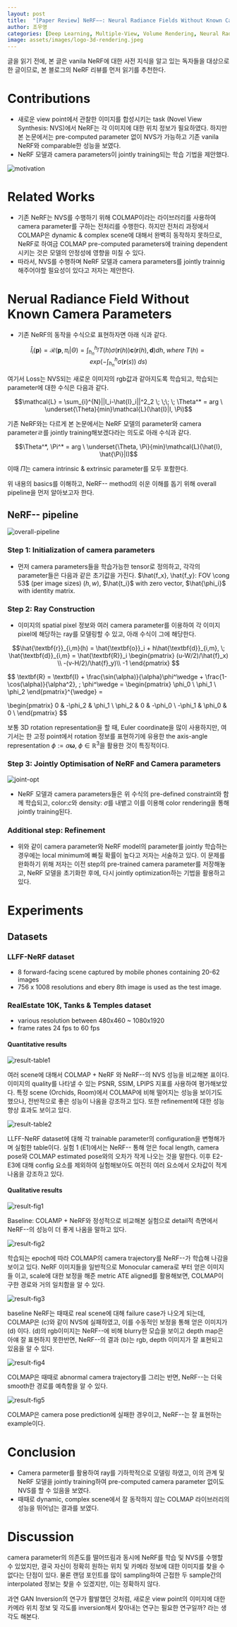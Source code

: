 ```yaml
---
layout: post
title:  "[Paper Review] NeRF−−: Neural Radiance Fields Without Known Camera Parameters"
author: 조우영
categories: [Deep Learning, Multiple-View, Volume Rendering, Neural Radiance Fields, Camera parameters]
image: assets/images/logo-3d-rendering.jpeg
---
```


글을 읽기 전에, 본 글은 vanila NeRF에 대한 사전 지식을 알고 있는 독자들을 대상으로한 글이므로, 본 블로그의 NeRF 리뷰를 먼저 읽기를 추천한다.

# Contributions
- 새로운 view point에서 관찰한 이미지를 합성시키는 task (Novel View Synthesis: NVS)에서 NeRF는 각 이미지에 대한 위치 정보가 필요하였다. 하지만 본 논문에서는 pre-computed parameter 없이 NVS가 가능하고 기존 vanila NeRF와 comparable한 성능을 보였다.  
- NeRF 모델과 camera parameters이 jointly training되는 학습 기법을 제안했다.

![motivation](/assets/posts/3d-rendering/nerf--/motivation.png)

# Related Works

- 기존 NeRF는 NVS를 수행하기 위해 COLMAP이라는 라이브러리를 사용하여 camera parameter를 구하는 전처리를 수행한다. 하지만 전처리 과정에서 COLMAP은 dynamic & complex scene에 대해서 완벽히 동작하지 못하므로, NeRF로 하여금 COLMAP pre-computed parameters에 training dependent 시키는 것은 모델의 안정성에 영향을 미칠 수 있다.
- 따라서, NVS를 수행하며 NeRF 모델과 camera parameters를 jointly trainnig해주어야할 필요성이 있다고 저자는 제안한다.  

# Nerual Radiance Field Without Known Camera Parameters

- 기존 NeRF의 동작을 수식으로 표현하자면 아래 식과 같다.

$$ \hat{I}_i(\textbf{p}) = \mathcal{R}(\textbf{p}, \pi_i|\Theta) = \int_{h_n}^{h_f}T(h)\sigma(\textbf{r}(h))\textbf{c}(\textbf{r}(h), \textbf{d})dh, \; where \ T(h)= exp(-\int_{h_n}^{h}\sigma(\textbf{r}(s)) \ ds) $$

여기서 Loss는 NVS되는 새로운 이미지의 rgb값과 같아지도록 학습되고, 학습되는 parameter에 대한 수식은 다음과 같다.

$$\mathcal{L} = \sum_{i}^{N}||I_i-\hat{I}_i||^2_2 \; \;\;  \; \Theta^* = arg \ \underset{\Theta}{min}\mathcal{L}(\hat{I}|I, \Pi)$$

기존 NeRF와는 다르게 본 논문에서는 NeRF 모델의 parameter와 camera parameterㄹ를 jointly training해보겠다라는 의도로 아래 수식과 같다.

$$\Theta^*, \Pi^* = arg \ \underset{\Theta, \Pi}{min}\mathcal{L}(\hat{I}, \hat{\Pi}|I)$$

이때 $\Pi$는 camera intrinsic & extrinsic parameter를 모두 포함한다.

위 내용의 basics를 이해하고, NeRF-- method의 쉬운 이해를 돕기 위해 overall pipeline을 먼저 알아보고자 한다.

## NeRF-- pipeline

![overall-pipeline](/assets/posts/3d-rendering/nerf--/overall-pipeline.png)

### Step 1: Initialization of camera parameters

- 먼저 camera parameters들을 학습가능한 tensor로 정의하고, 각각의 parameter들은 다음과 같은 초기값을 가진다. $\hat{f_x}, \hat{f_y}: FOV \cong 53$ (per image sizes) $(h, w)$, $\hat{t_i}$ with zero vector, $\hat{\phi_i}$ with identity matrix.

### Step 2: Ray Construction
- 이미지의 spatial pixel 정보와 여러 camera parameter를 이용하여 각 이미지 pixel에 해당하는 ray를 모델링할 수 있고, 아래 수식이 그에 해당한다.

$$\hat{\textbf{r}}_{i,m}(h) = \hat{\textbf{o}}_i + h\hat{\textbf{d}}_{i,m}, \; \hat{\textbf{d}}_{i,m} = \hat{\textbf{R}}_i
\begin{pmatrix}
(u-W/2)/\hat{f}_x) \\
-(v-H/2)/\hat{f}_y)\\
-1
\end{pmatrix}
$$

$$
\textbf{R} = \textbf{I} + \frac{\sin(\alpha)}{\alpha}\phi^\wedge  + \frac{1-\cos(\alpha)}{\alpha^2}, \; \phi^\wedge = \begin{pmatrix}
\phi_0 \\
\phi_1 \\
\phi_2
\end{pmatrix}^{\wedge} =

\begin{pmatrix}
0 & -\phi_2 & \phi_1 \\
\phi_2 & 0 & -\phi_0 \\
-\phi_1 & \phi_0 & 0 \\
\end{pmatrix}
$$

보통 3D rotation representation을 할 때, Euler coordinate을 많이 사용하지만, 여기서는 한 고정 point에서 rotation 정보를 표현하기에 유용한 the axis-angle representation $\phi := \alpha \mathbf{\omega}, \; \phi \in \mathbb{R}^3$을 활용한 것이 특징적이다.

### Step 3: Jointly Optimisation of NeRF and Camera parameters

![joint-opt](/assets/posts/3d-rendering/nerf--/joint-opt.png)

- NeRF 모델과 camera parameters들은 위 수식의 pre-defined constraint와 함께 학습되고, color:$c$와 density: $\sigma$를 내뱉고 이를 이용해 color rendering을 통해 jointly training된다.  

### Additional step: Refinement

- 위와 같이 camera parameter와 NeRF model의 parameter를 jointly 학습하는 경우에는 local minimum에 빠질 확률이 높다고 저자는 서술하고 있다. 이 문제를 완화하기 위해 저자는 이전 step의 pre-trained camera parameter를 저장해놓고, NeRF 모델을 초기화한 후에, 다시 jointly optimization하는 기법을 활용하고 있다.


# Experiments

## Datasets

### LLFF-NeRF dataset

- 8 forward-facing scene captured by mobile phones containing 20-62 images
- 756 x 1008 resolutions and ebery 8th image is used as the test image.

### RealEstate 10K, Tanks & Temples dataset

- various resolution between 480x460 ~ 1080x1920
- frame rates 24 fps to 60 fps


#### Quantitative results

![result-table1](/assets/posts/3d-rendering/nerf--/result-table1.png)

여러 scene에 대해서 COLMAP + NeRF 와 NeRF--의 NVS 성능을 비교해본 표이다. 이미지의 quality를 나타낼 수 있는 PSNR, SSIM, LPIPS 지표를 사용하여 평가해보았다. 특정 scene (Orchids, Room)에서 COLMAP에 비해 떨어지는 성능을 보이기도 했으나, 전반적으로 좋은 성능이 나옴을 강조하고 있다. 또한 refinement에 대한 성능 향상 효과도 보이고 있다.

![result-table2](/assets/posts/3d-rendering/nerf--/result-table2.png)

LLFF-NeRF dataset에 대해 각 trainable parameter의 configuration을 변형해가며 실험한 table이다. 실험 1 (E1)에서는 NeRF-- 통해 얻은 focal length, camera pose와 COLMAP estimated pose와의 오차가 작게 나오는 것을 말한다. 이후 E2-E3에 대해 config 요소를 제외하여 실험해보아도 여전히 여러 요소에서 오차값이 적게 나옴을 강조하고 있다.

#### Qualitative results

![result-fig1](/assets/posts/3d-rendering/nerf--/result-fig1.png)

Baseline: COLAMP + NeRF와 정성적으로 비교해본 실험으로 detail적 측면에서 NeRF--의 성능이 더 좋게 나옴을 말하고 있다.

![result-fig2](/assets/posts/3d-rendering/nerf--/result-fig2.png)

학습되는 epoch에 따라 COLMAP의 camera trajectory를 NeRF--가 학습해 나감을 보이고 있다. NeRF 이미지들을 일반적으로 Monocular camera로 부터 얻은 이미지들 이고, scale에 대한 보정을 해준 metric ATE aligned를 활용해보면, COLMAP이 구한 경로와 거의 일치함을 알 수 있다.

![result-fig3](/assets/posts/3d-rendering/nerf--/result-fig3.png)

baseline NeRF는 때때로 real scene에 대해 failure case가 나오게 되는데, COLMAP은 (c)와 같이 NVS에 실패하였고, 이를 수동적인 보정을 통해 얻은 이미지가 (d)
이다. (d)의 rgb이미지는 NeRF--에 비해 blurry한 모습을 보이고 depth map은 아얘 잘 표현하지 못한반면, NeRF--의 결과 (b)는 rgb, depth 이미지가 잘 표현되고 있음을 알 수 있다.

![result-fig4](/assets/posts/3d-rendering/nerf--/result-fig4.png)

COLMAP은 때때로 abnormal camera trajectory를 그리는 반면, NeRF--는 더욱 smooth한 경로를 예측함을 알 수 있다.  

![result-fig5](/assets/posts/3d-rendering/nerf--/result-fig5.png)

COLMAP은 camera pose prediction에 실패한 경우이고, NeRF--는 잘 표현하는 example이다.

# Conclusion

- Camera parmeter를 활용하여 ray를 기하학적으로 모델링 하였고, 이의 관계 및 NeRF 모델을 jointly training하여 pre-computed camera parameter 없이도 NVS를 할 수 있음을 보였다.
- 때때로 dynamic, complex scene에서 잘 동작하지 않는 COLMAP 라이브러리의 성능을 뛰어넘는 결과를 보였다.


# Discussion

camera parameter의 의존도를 떨어뜨림과 동시에 NeRF를 학습 및 NVS를 수행할 수 있었지만, 결국 자신이 정확히 원하는 위치 및 카메라 정보에 대한 이미지를 찾을 수 없다는 단점이 있다. 물론 랜덤 포인트를 많이 sampling하여 근접한 두 sample간의 interpolated 정보는 찾을 수 있겠지만, 이는 정확하지 않다.

과연 GAN Inversion의 연구가 활발했던 것처럼, 새로운 view point의 이미지에 대한 카메라 위치 정보 및 각도를 inversion해서 찾아내는 연구는 필요한 연구일까? 라는 생각도 해본다.
